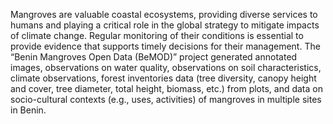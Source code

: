 Mangroves are valuable coastal ecosystems, providing diverse services to humans and playing a critical role in the global strategy to mitigate impacts of climate change. Regular monitoring of their conditions is essential to provide evidence that supports timely decisions for their management. The “Benin Mangroves Open Data (BeMOD)” project generated annotated images, observations on water quality, observations on soil characteristics, climate observations, forest inventories data (tree diversity, canopy height and cover, tree diameter, total height, biomass, etc.) from plots, and data on socio-cultural contexts (e.g., uses, activities) of mangroves in multiple sites in Benin. 